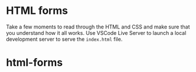 # HTML forms

Take a few moments to read through the HTML and CSS and make sure that you understand how it all works. Use VSCode Live Server to launch a local development server to serve the `index.html` file.
# html-forms
